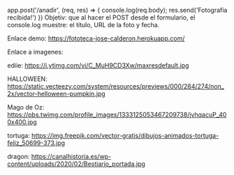 app.post('/anadir', (req, res) => {
    console.log(req.body);
    res.send('Fotografía recibida!')
})
Objetiv: que al hacer el POST desde el formulario, el console.log muestre: el título, URL de la foto y fecha.

Enlace demo:
https://fototeca-jose-calderon.herokuapp.com/


Enlace a imagenes:

ediie: https://i.ytimg.com/vi/C_MuH9CD3Xw/maxresdefault.jpg 

HALLOWEEN:    https://static.vecteezy.com/system/resources/previews/000/284/274/non_2x/vector-helloween-pumpkin.jpg 

Mago de Oz:   https://pbs.twimg.com/profile_images/1333125053467209738/jvhqacuP_400x400.jpg

tortuga:  https://img.freepik.com/vector-gratis/dibujos-animados-tortuga-feliz_50699-373.jpg

dragon:    https://canalhistoria.es/wp-content/uploads/2020/02/Bestiario_portada.jpg

